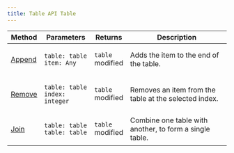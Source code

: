```yaml
---
title: Table API Table
---
```


| Method                                            | Parameters                                                      | Returns                               | Description                                             |
| ------------------------------------------------- | --------------------------------------------------------------- | ------------------------------------- | ------------------------------------------------------- |
| [Append](../../api-reference/table-api/append.md) | <p><code>table: table</code><br><code>item: Any</code></p>      | <p><code>table</code><br>modified</p> | Adds the item to the end of the table.                  |
| [Remove](../../api-reference/table-api/remove.md) | <p><code>table: table</code><br><code>index: integer</code></p> | <p><code>table</code><br>modified</p> | Removes an item from the table at the selected index.   |
| [Join](../../api-reference/table-api/join.md)     | <p><code>table: table</code><br><code>table: table</code></p>   | <p><code>table</code><br>modified</p> | Combine one table with another, to form a single table. |
